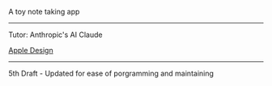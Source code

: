 A toy note taking app

- - - -

Tutor: Anthropic's AI Claude

[Apple Design](https://developer.apple.com/design/)

- - - -

5th Draft - Updated for ease of porgramming and maintaining
